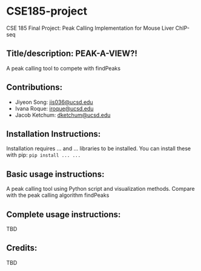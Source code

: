 # CSE185-project
CSE 185 Final Project: Peak Calling Implementation for Mouse Liver ChIP-seq

## Title/description: PEAK-A-VIEW?!
A peak calling tool to compete with findPeaks

## Contributions:
- Jiyeon Song: jis036@ucsd.edu
- Ivana Roque: iroque@ucsd.edu
- Jacob Ketchum: dketchum@ucsd.edu

## Installation Instructions:
Installation requires ... and ... libraries to be installed. You can install these with pip:
``pip install ... ...``

## Basic usage instructions:
A peak calling tool using Python script and visualization methods. Compare with the peak calling algorithm findPeaks

## Complete usage instructions:
TBD

## Credits:
TBD
